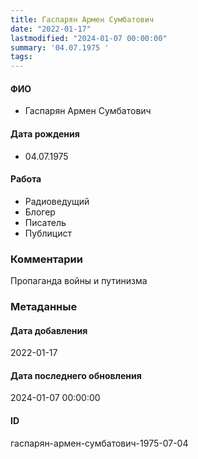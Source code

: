 ```yaml
---
title: Гаспарян Армен Сумбатович
date: "2022-01-17"
lastmodified: "2024-01-07 00:00:00"
summary: '04.07.1975 '
tags: 
---
```

<!--# pp1-->
<!--## Фигурант-->
<!--### Личные данные-->
#### ФИО
- Гаспарян Армен Сумбатович
#### Дата рождения
- 04.07.1975
#### Работа
- Радиоведущий
- Блогер
- Писатель
- Публицист
### Комментарии
Пропаганда войны и путинизма
### Метаданные
#### Дата добавления
2022-01-17
#### Дата последнего обновления
2024-01-07 00:00:00
#### ID
гаспарян-армен-сумбатович-1975-07-04
<!--## END;-->
